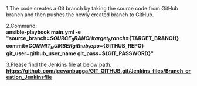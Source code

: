1.The code creates a Git branch by taking the source code from GitHub branch and then pushes the newly created branch to GitHub.<br>

2.Command: <br>
__ansible-playbook main.yml -e "source_branch=${SOURCE_BRANCH} target_branch=${TARGET_BRANCH} commit=${COMMIT_NUMBER} github_repo=${GITHUB_REPO} git_user=github_user_name git_pass=${GIT_PASSWORD}"__ <br>

3.Please find the Jenkins file at below path.<br>
__https://github.com/jeevanbugga/GIT_GITHUB.git/Jenkins_files/Branch_creation_Jenkinsfile__ <br>
